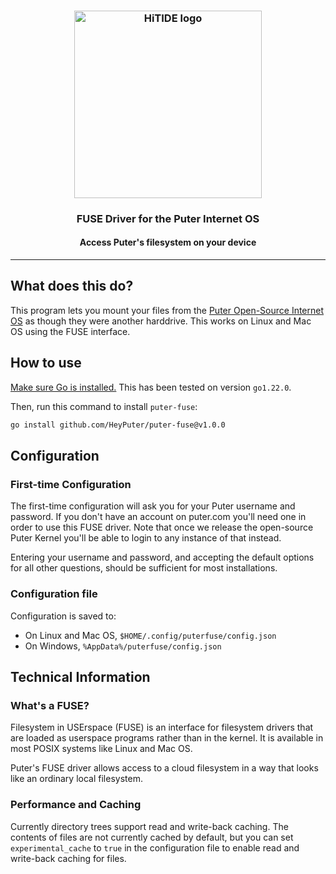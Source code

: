 <h3 align="center"><img width="300" alt="HiTIDE logo" src="./doc/logo.png"></h3>
<h3 align="center">FUSE Driver for the Puter Internet OS</h3>
<h4 align="center">Access Puter's filesystem on your device</h4>
<hr>

## What does this do?

This program lets you mount your files from the [Puter Open-Source Internet OS](https://github.com/HeyPuter/puter) as though
they were another harddrive. This works on Linux and Mac OS
using the FUSE interface.

## How to use

[Make sure Go is installed.](https://go.dev/doc/install)
This has been tested on version `go1.22.0`.

Then, run this command to install `puter-fuse`:

```sh
go install github.com/HeyPuter/puter-fuse@v1.0.0
```

## Configuration

### First-time Configuration

The first-time configuration will ask you for your Puter username
and password. If you don't have an account on puter.com you'll need
one in order to use this FUSE driver. Note that once we release the
open-source Puter Kernel you'll be able to login to any instance of
that instead.

Entering your username and password, and accepting the default options
for all other questions, should be sufficient for most installations.

### Configuration file

Configuration is saved to:

- On Linux and Mac OS, `$HOME/.config/puterfuse/config.json`
- On Windows, `%AppData%/puterfuse/config.json`

## Technical Information

### What's a FUSE?

Filesystem in USErspace (FUSE) is an interface for filesystem
drivers that are loaded as userspace programs rather than in
the kernel. It is available in most POSIX systems like Linux
and Mac OS.

Puter's FUSE driver allows access to a cloud filesystem in a
way that looks like an ordinary local filesystem.

### Performance and Caching

Currently directory trees support read and write-back caching.
The contents of files are not currently cached by default, but
you can set `experimental_cache` to `true` in the configuration
file to enable read and write-back caching for files.
